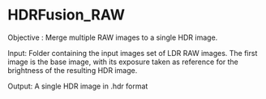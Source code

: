 # HDRFusion_RAW

Objective : 
Merge multiple RAW images to a single HDR image. 

Input:
Folder containing the input images set of LDR RAW images. The first image is the base image, with its exposure taken as reference for the brightness of the resulting HDR image.

Output:
A single HDR image in .hdr format
